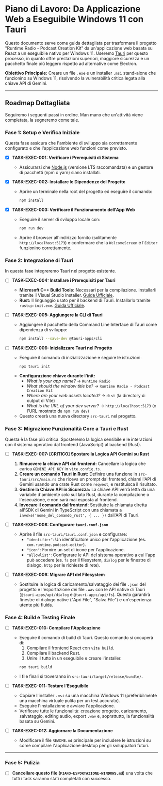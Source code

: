 # Piano di Lavoro: Da Applicazione Web a Eseguibile Windows 11 con Tauri

Questo documento serve come guida dettagliata per trasformare il progetto "Runtime Radio - Podcast Creation Kit" da un'applicazione web basata su React a un eseguibile nativo per Windows 11. Useremo [Tauri](https://tauri.app/) per questo processo, in quanto offre prestazioni superiori, maggiore sicurezza e un pacchetto finale più leggero rispetto ad alternative come Electron.

**Obiettivo Principale:** Creare un file `.exe` e un installer `.msi` stand-alone che funzionino su Windows 11, risolvendo la vulnerabilità critica legata alla chiave API di Gemini.

---

## Roadmap Dettagliata

Seguiremo i seguenti passi in ordine. Man mano che un'attività viene completata, la segneremo come tale.

### Fase 1: Setup e Verifica Iniziale

Questa fase assicura che l'ambiente di sviluppo sia correttamente configurato e che l'applicazione web funzioni come previsto.

- [x] **TASK-EXEC-001: Verificare i Prerequisiti di Sistema**
  - Assicurarsi che [Node.js](https://nodejs.org/) (versione LTS raccomandata) e un gestore di pacchetti (npm o yarn) siano installati.

- [x] **TASK-EXEC-002: Installare le Dipendenze del Progetto**
  - Aprire un terminale nella root del progetto ed eseguire il comando:
    ```bash
    npm install
    ```

- [x] **TASK-EXEC-003: Verificare il Funzionamento dell'App Web**
  - Eseguire il server di sviluppo locale con:
    ```bash
    npm run dev
    ```
  - Aprire il browser all'indirizzo fornito (solitamente `http://localhost:5173`) e confermare che la `WelcomeScreen` e l'`Editor` funzionino correttamente.

### Fase 2: Integrazione di Tauri

In questa fase integreremo Tauri nel progetto esistente.

- [ ] **TASK-EXEC-004: Installare i Prerequisiti per Tauri**
  - **Microsoft C++ Build Tools:** Necessari per la compilazione. Installarli tramite il Visual Studio Installer. [Guida Ufficiale](https://visualstudio.microsoft.com/visual-cpp-build-tools/).
  - **Rust:** Il linguaggio usato per il backend di Tauri. Installarlo tramite `rustup-init.exe`. [Guida Ufficiale](https://www.rust-lang.org/tools/install).

- [ ] **TASK-EXEC-005: Aggiungere la CLI di Tauri**
  - Aggiungere il pacchetto della Command Line Interface di Tauri come dipendenza di sviluppo:
    ```bash
    npm install --save-dev @tauri-apps/cli
    ```

- [ ] **TASK-EXEC-006: Inizializzare Tauri nel Progetto**
  - Eseguire il comando di inizializzazione e seguire le istruzioni:
    ```bash
    npx tauri init
    ```
  - **Configurazione chiave durante l'init:**
    - *What is your app name?* -> `Runtime Radio`
    - *What should the window title be?* -> `Runtime Radio - Podcast Creation Kit`
    - *Where are your web assets located?* -> `dist` (la directory di output di Vite)
    - *What is the URL of your dev server?* -> `http://localhost:5173` (o l'URL mostrato da `npm run dev`)
  - Questo creerà una nuova directory `src-tauri` nel progetto.

### Fase 3: Migrazione Funzionalità Core a Tauri e Rust

Questa è la fase più critica. Sposteremo la logica sensibile e le interazioni con il sistema operativo dal frontend (JavaScript) al backend (Rust).

- [ ] **TASK-EXEC-007: [CRITICO] Spostare la Logica API Gemini su Rust**
  1.  **Rimuovere la chiave API dal frontend:** Cancellare la logica che carica `GEMINI_API_KEY` in `vite.config.ts`.
  2.  **Creare un comando Tauri in Rust:** Definire una funzione in `src-tauri/src/main.rs` che riceva un prompt dal frontend, chiami l'API di Gemini usando una crate Rust come `reqwest`, e restituisca il risultato.
  3.  **Gestire la Chiave API in Sicurezza:** La chiave API verrà letta da una variabile d'ambiente *solo* sul lato Rust, durante la compilazione o l'esecuzione, e non sarà mai esposta al frontend.
  4.  **Invocare il comando dal frontend:** Sostituire la chiamata diretta all'SDK di Gemini in TypeScript con una chiamata a `invoke('nome_del_comando_rust', { ... })` dall'API di Tauri.

- [ ] **TASK-EXEC-008: Configurare `tauri.conf.json`**
  - Aprire il file `src-tauri/tauri.conf.json` e configurare:
    - `"identifier"`: Un identificatore unico per l'applicazione (es. `com.runtime.podcast-editor`).
    - `"icon"`: Fornire un set di icone per l'applicazione.
    - `"allowlist"`: Configurare le API del sistema operativo a cui l'app può accedere (es. `fs` per il filesystem, `dialog` per le finestre di dialogo, `http` per le richieste di rete).

- [ ] **TASK-EXEC-009: Migrare API del Filesystem**
  - Sostituire la logica di caricamento/salvataggio dei file `.json` del progetto e l'esportazione dei file `.wav` con le API native di Tauri (`@tauri-apps/api/dialog` e `@tauri-apps/api/fs`). Questo garantirà finestre di dialogo native ("Apri File", "Salva File") e un'esperienza utente più fluida.

### Fase 4: Build e Testing Finale

- [ ] **TASK-EXEC-010: Compilare l'Applicazione**
  - Eseguire il comando di build di Tauri. Questo comando si occuperà di:
    1.  Compilare il frontend React con `vite build`.
    2.  Compilare il backend Rust.
    3.  Unire il tutto in un eseguibile e creare l'installer.
    ```bash
    npx tauri build
    ```
  - I file finali si troveranno in `src-tauri/target/release/bundle/`.

- [ ] **TASK-EXEC-011: Testare l'Eseguibile**
  - Copiare l'installer `.msi` su una macchina Windows 11 (preferibilmente una macchina virtuale pulita per un test accurato).
  - Eseguire l'installazione e avviare l'applicazione.
  - Verificare tutte le funzionalità: creazione progetto, caricamento, salvataggio, editing audio, export `.wav` e, soprattutto, la funzionalità basata su Gemini.

- [ ] **TASK-EXEC-012: Aggiornare la Documentazione**
  - Modificare il file `README.md` principale per includere le istruzioni su come compilare l'applicazione desktop per gli sviluppatori futuri.

---

### Fase 5: Pulizia

- [ ] **Cancellare questo file (`PIANO-ESPORTAZIONE-WINDOWS.md`)** una volta che tutti i task saranno stati completati con successo. 